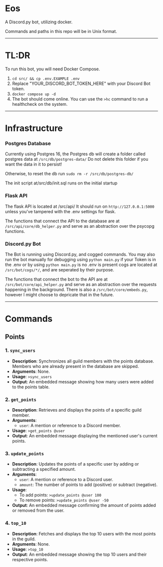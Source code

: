 # Eos
A Discord.py bot, utilizing docker.

Commands and paths in this repo will be in Unix format.

---
# TL:DR
To run this bot, you will need Docker Compose.
1. `cd src/ && cp .env.EXAMPLE .env`
2. Replace "YOUR_DISCORD_BOT_TOKEN_HERE" with your Discord Bot token.
3. `docker compose up -d`
4. The bot should come online. You can use the `>hc` command to run a healthcheck on the system.
---
# Infrastructure
### Postgres Database
Currently using Postgres 16, the Postgres db will create a folder called postgres data at `/src/db/postgres-data/`
Do not delete this folder if you want the data in it to persist!

Otherwise, to reset the db run `sudo rm -r /src/db/postgres-db/`

The init script at/src/db/init.sql runs on the initial startup

###  Flask API
The flask API is located at /src/api/
It should run on `http://127.0.0.1:5000` unless you've tampered with the .env settings for flask.

The functions that connect the API to the database are at `/src/api/core/db_helper.py` and serve as an abstraction over the psycopg functions.

### Discord.py Bot
The Bot is running using Discord.py, and cogged commands.
You may also run the bot manually for debugging using `python main.py` if your Token is in the .env
or by using `python main.py` is no .env is present
cogs are located at `/src/bot/cogs/*/`, and are seperated by their purpose.

The functions that connect the bot to the API are at `/src/bot/core/api_helper.py` and serve as an abstraction over the requests happening in the background.
There is also a `/src/bot/core/embeds.py`, however I might choose to depricate that in the future.

---
# Commands
## Points

### 1. `sync_users`
- **Description**: Synchronizes all guild members with the points database. Members who are already present in the database are skipped.
- **Arguments**: None.
- **Usage**: `>sync_users`
- **Output**: An embedded message showing how many users were added to the points table.

### 2. `get_points`
- **Description**: Retrieves and displays the points of a specific guild member.
- **Arguments**:
  - `user`: A mention or reference to a Discord member.
- **Usage**: `>get_points @user`
- **Output**: An embedded message displaying the mentioned user's current points.

### 3. `update_points`
- **Description**: Updates the points of a specific user by adding or subtracting a specified amount.
- **Arguments**:
  - `user`: A mention or reference to a Discord user.
  - `amount`: The number of points to add (positive) or subtract (negative).
- **Usage**: 
  - To add points: `>update_points @user 100`
  - To remove points: `>update_points @user -50`
- **Output**: An embedded message confirming the amount of points added or removed from the user.

### 4. `top_10`
- **Description**: Fetches and displays the top 10 users with the most points in the guild.
- **Arguments**: None.
- **Usage**: `>top_10`
- **Output**: An embedded message showing the top 10 users and their respective points.




